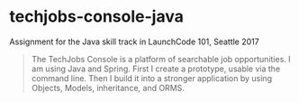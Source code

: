 # techjobs-console-java
Assignment for the Java skill track in LaunchCode 101, Seattle 2017


> The TechJobs Console is a platform of searchable job opportunities. I am using Java and Spring. First I create a 
prototype, usable via the command line. Then I build it into a stronger application by using Objects, Models, 
inheritance, and ORMS.
